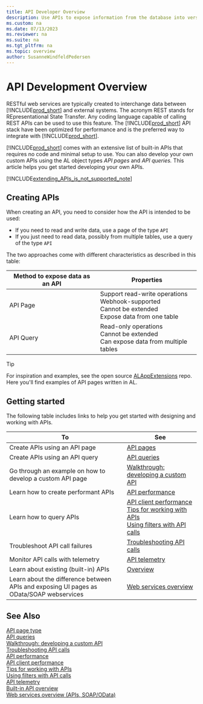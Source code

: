 ```yaml
---
title: API Developer Overview
description: Use APIs to expose information from the database into versioned, OData v4 enabled REST web services.
ms.custom: na
ms.date: 07/13/2023
ms.reviewer: na
ms.suite: na
ms.tgt_pltfrm: na
ms.topic: overview
author: SusanneWindfeldPedersen
---
```


# API Development Overview
RESTful web services are typically created to interchange data between [!INCLUDE[prod_short](../developer/includes/prod_short.md)] and external systems. The acronym REST stands for REpresentational State Transfer. Any coding language capable of calling REST APIs can be used to use this feature. The [!INCLUDE[prod_short](../developer/includes/prod_short.md)] API stack have been optimized for performance and is the preferred way to integrate with [!INCLUDE[prod_short](../developer/includes/prod_short.md)].

[!INCLUDE[prod_short](../developer/includes/prod_short.md)] comes with an extensive list of built-in APIs that requires no code and minimal setup to use. You can also develop your own custom APIs using the AL object types _API pages_ and _API queries._ This article helps you get started developing your own APIs.

[!INCLUDE[extending_APIs_is_not_supported_note](includes/include-extending-APIs-is-not-supported-note.md)]

## Creating APIs
When creating an API, you need to consider how the API is intended to be used: 
* If you need to read and write data, use a page of the type `API`
* If you just need to read data, possibly from multiple tables, use a query of the type `API`


The two approaches come with different characteristics as described in this table:

|Method to expose data as an API | Properties |
|---------------------------|------------|
| API Page   | Support read-write operations <br> Webhook-supported <br> Cannot be extended <br> Expose data from one table |
| API Query  | Read-only operations <br> Cannot be extended <br> Can expose data from multiple tables |


> [!TIP]  
> For inspiration and examples, see the open source [ALAppExtensions](https://github.com/microsoft/ALAppExtensions/tree/main/Apps/W1/APIV2/app/src/pages) repo. Here you'll find examples of API pages written in AL.


## Getting started

The following table includes links to help you get started with designing and working with APIs.

|To      |See      | 
|--------|---------| 
|Create APIs using an API page| [API pages](devenv-api-pagetype.md)  | 
|Create APIs using an API query| [API queries](devenv-api-querytype.md) | 
|Go through an example on how to develop a custom API page| [Walkthrough: developing a custom API](devenv-develop-custom-api.md) |
|Learn how to create performant APIs| [API performance](../webservices/web-service-performance.md)  | 
|Learn how to query APIs | [API client performance](../webservices/odata-client-performance.md) <br> [Tips for working with APIs](devenv-connect-apps-tips.md) <br> [Using filters with API calls](devenv-connect-apps-filtering.md) |
|Troubleshoot API call failures| [Troubleshooting API calls](../webservices/dynamics-error-codes.md) | 
|Monitor API calls with telemetry| [API telemetry](../webservices/web-service-telemetry.md) |
|Learn about existing (built-in) APIs | [Overview](../webservices/api-overview.md) |
|Learn about the difference between APIs and exposing UI pages as OData/SOAP webservices | [Web services overview](../webservices/web-services.md) |

## See Also
[API page type](devenv-api-pagetype.md)   
[API queries](devenv-api-querytype.md)   
[Walkthrough: developing a custom API](devenv-develop-custom-api.md)   
[Troubleshooting API calls](../webservices/dynamics-error-codes.md)   
[API performance](../webservices/web-service-performance.md)   
[API client performance](../webservices/odata-client-performance.md)   
[Tips for working with APIs](devenv-connect-apps-tips.md)   
[Using filters with API calls](devenv-connect-apps-filtering.md)  
[API telemetry](../webservices/web-service-telemetry.md)   
[Built-in API overview](../webservices/api-overview.md)   
[Web services overview (APIs, SOAP/OData)](../webservices/web-services.md)      
